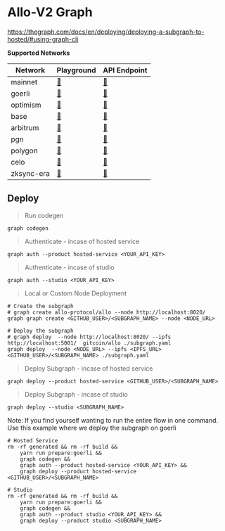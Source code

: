 # Allo-V2 Graph

https://thegraph.com/docs/en/deploying/deploying-a-subgraph-to-hosted/#using-graph-cli

**Supported Networks**

| Network         | Playground | API Endpoint |
|-----------------|------------|--------------|
| mainnet         | [🔗](https://thegraph.com/explorer/subgraph/allo-protocol/allo) | [🔗](https://api.thegraph.com/subgraphs/name/allo-protocol/allo) |
| goerli          | [🔗](https://thegraph.com/explorer/subgraph/allo-protocol/allo-goerli) | [🔗](https://api.thegraph.com/subgraphs/name/allo-protocol/allo-goerli) |
| optimism        | [🔗](https://thegraph.com/explorer/subgraph/allo-protocol/allo-optimism) | [🔗](https://api.thegraph.com/subgraphs/name/allo-protocol/allo-optimism) |
| base            | [🔗](https://thegraph.com/explorer/subgraph/allo-protocol/allo-base) | [🔗](https://api.thegraph.com/subgraphs/name/allo-protocol/allo-base) |
| arbitrum        | [🔗](https://thegraph.com/explorer/subgraph/allo-protocol/allo-arbitrum) | [🔗](https://api.thegraph.com/subgraphs/name/allo-protocol/allo-arbitrum) |
| pgn             | [🔗](https://thegraph.com/explorer/subgraph/allo-protocol/allo-pgn) | [🔗](https://api.thegraph.com/subgraphs/name/allo-protocol/allo-pgn) |
| polygon         | [🔗](https://thegraph.com/explorer/subgraph/allo-protocol/allo-polygon) | [🔗](https://api.thegraph.com/subgraphs/name/allo-protocol/allo-polygon) |
| celo            | [🔗](https://thegraph.com/explorer/subgraph/allo-protocol/allo-celo) | [🔗](https://api.thegraph.com/subgraphs/name/allo-protocol/allo-celo) |
| zksync-era      | [🔗](https://thegraph.com/explorer/subgraph/allo-protocol/allo-zksync-era) | [🔗](https://api.thegraph.com/subgraphs/name/allo-protocol/allo-zksync-era) |


## Deploy

> Run codegen
```shell
graph codegen
```

> Authenticate - incase of hosted service
```shell
graph auth --product hosted-service <YOUR_API_KEY>
```

> Authenticate - incase of studio
```shell
graph auth --studio <YOUR_API_KEY>
```

> Local or Custom Node Deployment
```shell
# Create the subgraph
# graph create allo-protocol/allo --node http://localhost:8020/
graph graph create <GITHUB_USER>/<SUBGRAPH_NAME> --node <NODE_URL>

# Deploy the subgraph
# graph deploy  --node http://localhost:8020/ --ipfs http://localhost:5001/  gitcoin/allo ./subgraph.yaml
graph deploy  --node <NODE_URL> --ipfs <IPFS_URL>  <GITHUB_USER>/<SUBGRAPH_NAME> ./subgraph.yaml
```

> Deploy Subgraph - incase of hosted service
```shell
graph deploy --product hosted-service <GITHUB_USER>/<SUBGRAPH_NAME>
```

> Deploy Subgraph - incase of studio
```shell
graph deploy --studio <SUBGRAPH_NAME>
```

Note: If you find yourself wanting to run the entire flow in one command.
Use this example where we deploy the subgraph on goerli

```shell
# Hosted Service
rm -rf generated && rm -rf build &&
    yarn run prepare:goerli &&
    graph codegen &&
    graph auth --product hosted-service <YOUR_API_KEY> &&
    graph deploy --product hosted-service <GITHUB_USER>/<SUBGRAPH_NAME>

# Studio
rm -rf generated && rm -rf build &&
    yarn run prepare:goerli &&
    graph codegen &&
    graph auth --product studio <YOUR_API_KEY> &&
    graph deploy --product studio <SUBGRAPH_NAME>
```